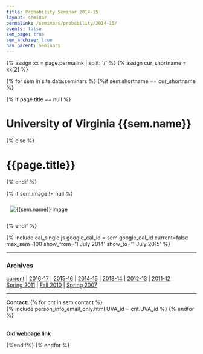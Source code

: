```yaml
---
title: Probability Seminar 2014-15
layout: seminar
permalink: /seminars/probability/2014-15/
events: false
sem_page: true
sem_archive: true
nav_parent: Seminars
---
```


{% assign xx = page.permalink | split: '/' %}
{% assign cur_shortname = xx[2] %}

{% for sem in site.data.seminars %}
{%if sem.shortname == cur_shortname %}

{% if page.title == null %}
  <h1 class="mt-2 mb-4">University of Virginia {{sem.name}}</h1>
{% else %}
  <h1 class="mt-2 mb-4">{{page.title}}</h1>
{% endif %}

{% if sem.image != null %}
  <div class="row">
    <div class="col-md-3">
      <img src="{{ sem.image | replace: '__SITE_URL__', site.url }}" style="max-width:100%;max-height:400px;height:auto;width:auto;padding:10px" alt="{{sem.name}} image" title="{{sem.name}} image"/>
    </div>
  </div><br>
{% endif %}

{% include cal_single.js google_cal_id = sem.google_cal_id current=false max_sem=100
show_from='1 July 2014'
show_to='1 July 2015' %}


<hr />
<h3 class="mb-3">Archives</h3>


<p><a href="/seminars/probability/">current</a> | <a href="/seminars/probability/2016-17/">2016-17</a> |
    <a href="/seminars/probability/2015-16/">2015-16</a> |
    <a href="/seminars/probability/2014-15/">2014-15</a> |
    <a href="/seminars/probability/2013-14/">2013-14</a> |
    <a href="/seminars/probability/2012-13/">2012-13</a> |
    <a href="/seminars/probability/2011-12/">2011-12</a> <br />
    <a href="/seminars/probability/2010-11/">Spring 2011</a> |
    <a href="/seminars/probability/Fall2010/">Fall 2010</a> |
    <a href="/seminars/probability/Spring2007/">Spring 2007</a></p>

---

**Contact:** {% for cnt in sem.contact %}<br />{% include person_info_email_only.html UVA_id = cnt.UVA_id %} {% endfor %}

<br>**[Old webpage link]({{sem.webpage}})**

{%endif%}
{% endfor %}
